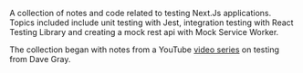 A collection of notes and code related to testing Next.Js applications. Topics included include unit testing with Jest, integration testing with React Testing Library and creating a mock rest api with Mock Service Worker.

The collection began with notes from a YouTube <a href="https://www.youtube.com/playlist?list=PL0Zuz27SZ-6NTWVG8eM7Dt43vvzulnIbK">video series</a> on testing from Dave Gray.
